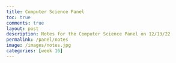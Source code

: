 ```yaml
---
title: Computer Science Panel
toc: true
comments: true
layout: post
description: Notes for the Computer Science Panel on 12/13/22
permalink: /panel/notes
image: /images/notes.jpg
categories: [week 16]
---
```



